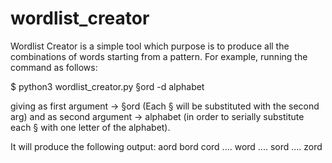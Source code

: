 # wordlist_creator

Wordlist Creator is a simple tool which purpose is to produce all the combinations
of words starting from a pattern. For example, running the command as follows:

$ python3 wordlist_creator.py §ord -d alphabet

giving as first argument -> §ord (Each § will be substituted with the second arg)
and as second argument -> alphabet (in order to serially substitute each § with one letter of the alphabet).

It will produce the following output:
aord
bord
cord
....
word
....
sord
....
zord
